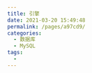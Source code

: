 ```yaml
---
title: 引擎
date: 2021-03-20 15:49:48
permalink: /pages/a97cd9/
categories:
  - 数据库
  - MySQL
tags:
  - 
---
```


